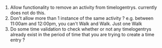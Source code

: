 


1.  Allow functionality to remove an activity from timelogentrys.  currently does not do this.
2.  Don't allow more than 1 instance of the same activity ?  e.g. between 11:00am and 12:00pm, you can't Walk and Walk.  Just one Walk
3.  Do some time validation to check whether or not any timelogentrys already exist in the period of time that you are trying to create a time entry ?